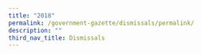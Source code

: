 ```yaml
---
title: "2018"
permalink: /government-gazette/dismissals/permalink/
description: ""
third_nav_title: Dismissals
---
```

